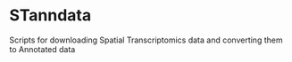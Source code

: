# STanndata
Scripts for downloading Spatial Transcriptomics data and converting them to Annotated data
